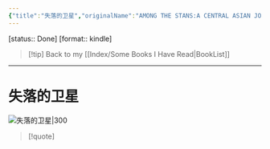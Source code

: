 ```yaml
---
{"title":"失落的卫星","originalName":"AMONG THE STANS:A CENTRAL ASIAN JOURNEY","author":"刘子超","transAuthor":"Not Found.","publisher":"文汇出版社","rating":8.8,"RelatedBooks":"沿着季风的方向,中亚行纪,在中国大地上,从大都到上都,夜行货车,流俗地,森林、冰河与鲸,烧纸,平原上的摩西,旅行之道","ISBN":9787549631452,"type":"ReadNote","link":"https://book.douban.com/subject/35025453","cover":"https://img9.doubanio.com/view/subject/l/public/s33660509.jpg","pages":416,"publishDate":"2020-7","EndDate":"2021-12-20","alias":null,"pageprogress":null,"banner_icon":"📖","banner":"https://img9.doubanio.com/view/subject/l/public/s33660509.jpg","dg-publish":true,"permalink":"/BookNotes/失落的卫星/","dgPassFrontmatter":true,"noteIcon":""}
---
```


[status:: Done]
[format:: kindle]

>[!tip] Back to my [[Index/Some Books I Have Read\|BookList]]

---
# 失落的卫星

![失落的卫星|300](https://img9.doubanio.com/view/subject/l/public/s33660509.jpg)

>[!quote]


